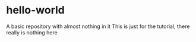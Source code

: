 # hello-world
A basic repository with almost nothing in it
This is just for the tutorial, there really is nothing here
